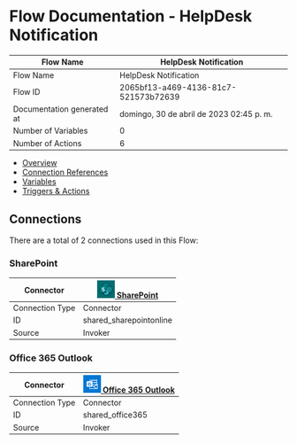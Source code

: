 ﻿# Flow Documentation \- HelpDesk Notification

| Flow Name                  | HelpDesk Notification                    |
| -------------------------- | ---------------------------------------- |
| Flow Name                  | HelpDesk Notification                    |
| Flow ID                    | 2065bf13\-a469\-4136\-81c7\-521573b72639 |
| Documentation generated at | domingo, 30 de abril de 2023 02:45 p. m. |
| Number of Variables        | 0                                        |
| Number of Actions          | 6                                        |

- [Overview](index-HelpDesk-Notification(2065bf13-a469-4136-81c7-521573b72639).md)
- [Connection References](connections-HelpDesk-Notification(2065bf13-a469-4136-81c7-521573b72639).md)
- [Variables](variables-HelpDesk-Notification(2065bf13-a469-4136-81c7-521573b72639).md)
- [Triggers & Actions](triggersactions-HelpDesk-Notification(2065bf13-a469-4136-81c7-521573b72639).md)

## Connections

There are a total of 2 connections used in this Flow:

### SharePoint

| Connector       | [![sharepointonline](sharepointonline32.png) SharePoint](https://docs.microsoft.com/connectors/sharepointonline) |
| --------------- | ---------------------------------------------------------------------------------------------------------------- |
| Connection Type | Connector                                                                                                        |
| ID              | shared\_sharepointonline                                                                                         |
| Source          | Invoker                                                                                                          |

### Office 365 Outlook

| Connector       | [![office365](office36532.png) Office 365 Outlook](https://docs.microsoft.com/connectors/office365) |
| --------------- | --------------------------------------------------------------------------------------------------- |
| Connection Type | Connector                                                                                           |
| ID              | shared\_office365                                                                                   |
| Source          | Invoker                                                                                             |
